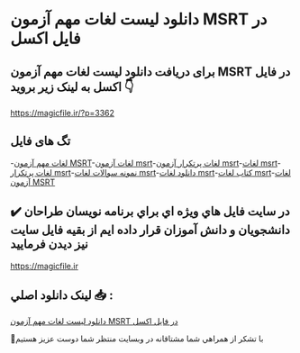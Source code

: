 # دانلود لیست لغات مهم آزمون MSRT در فایل اکسل

## برای دریافت دانلود لیست لغات مهم آزمون MSRT در فایل اکسل به لینک زیر بروید 👇

https://magicfile.ir/?p=3362

## تگ های فایل

-[لغات مهم آزمون MSRT](https://magicfile.ir/product/%d9%84%db%8c%d8%b3%d8%aa%d9%84%d8%ba%d8%a7%d8%aa-%d9%85%d9%87%d9%85-%d8%a2%d8%b2%d9%85%d9%88%d9%86-msrt-%d8%af%d8%b1-%d9%81%d8%a7%db%8c%d9%84-%d8%a7%da%a9%d8%b3%d9%84/)-[لغات آزمون msrt](https://magicfile.ir/product/%d9%84%db%8c%d8%b3%d8%aa%d9%84%d8%ba%d8%a7%d8%aa-%d9%85%d9%87%d9%85-%d8%a2%d8%b2%d9%85%d9%88%d9%86-msrt-%d8%af%d8%b1-%d9%81%d8%a7%db%8c%d9%84-%d8%a7%da%a9%d8%b3%d9%84/)-[لغات پرتکرار آزمون msrt](https://magicfile.ir/product/%d9%84%db%8c%d8%b3%d8%aa%d9%84%d8%ba%d8%a7%d8%aa-%d9%85%d9%87%d9%85-%d8%a2%d8%b2%d9%85%d9%88%d9%86-msrt-%d8%af%d8%b1-%d9%81%d8%a7%db%8c%d9%84-%d8%a7%da%a9%d8%b3%d9%84/)-[لغات msrt](https://magicfile.ir/product/%d9%84%db%8c%d8%b3%d8%aa%d9%84%d8%ba%d8%a7%d8%aa-%d9%85%d9%87%d9%85-%d8%a2%d8%b2%d9%85%d9%88%d9%86-msrt-%d8%af%d8%b1-%d9%81%d8%a7%db%8c%d9%84-%d8%a7%da%a9%d8%b3%d9%84/)-[لغات پرتکرار msrt](https://magicfile.ir/product/%d9%84%db%8c%d8%b3%d8%aa%d9%84%d8%ba%d8%a7%d8%aa-%d9%85%d9%87%d9%85-%d8%a2%d8%b2%d9%85%d9%88%d9%86-msrt-%d8%af%d8%b1-%d9%81%d8%a7%db%8c%d9%84-%d8%a7%da%a9%d8%b3%d9%84/)-[نمونه سوالات لغات msrt](https://magicfile.ir/product/%d9%84%db%8c%d8%b3%d8%aa%d9%84%d8%ba%d8%a7%d8%aa-%d9%85%d9%87%d9%85-%d8%a2%d8%b2%d9%85%d9%88%d9%86-msrt-%d8%af%d8%b1-%d9%81%d8%a7%db%8c%d9%84-%d8%a7%da%a9%d8%b3%d9%84/)-[دانلود لغات msrt](https://magicfile.ir/product/%d9%84%db%8c%d8%b3%d8%aa%d9%84%d8%ba%d8%a7%d8%aa-%d9%85%d9%87%d9%85-%d8%a2%d8%b2%d9%85%d9%88%d9%86-msrt-%d8%af%d8%b1-%d9%81%d8%a7%db%8c%d9%84-%d8%a7%da%a9%d8%b3%d9%84/)-[کتاب لغات msrt](https://magicfile.ir/product/%d9%84%db%8c%d8%b3%d8%aa%d9%84%d8%ba%d8%a7%d8%aa-%d9%85%d9%87%d9%85-%d8%a2%d8%b2%d9%85%d9%88%d9%86-msrt-%d8%af%d8%b1-%d9%81%d8%a7%db%8c%d9%84-%d8%a7%da%a9%d8%b3%d9%84/)-[لغات آزمون MSRT](https://magicfile.ir/product/%d9%84%db%8c%d8%b3%d8%aa%d9%84%d8%ba%d8%a7%d8%aa-%d9%85%d9%87%d9%85-%d8%a2%d8%b2%d9%85%d9%88%d9%86-msrt-%d8%af%d8%b1-%d9%81%d8%a7%db%8c%d9%84-%d8%a7%da%a9%d8%b3%d9%84/)

## ✔️ در سايت فايل هاي ويژه اي براي برنامه نويسان طراحان دانشجويان و دانش آموزان قرار داده ايم از بقيه فايل سايت نيز ديدن فرماييد

https://magicfile.ir


## لينک دانلود اصلي 📥 :

[دانلود لیست لغات مهم آزمون MSRT در فایل اکسل](https://magicfile.ir/product/%d9%84%db%8c%d8%b3%d8%aa%d9%84%d8%ba%d8%a7%d8%aa-%d9%85%d9%87%d9%85-%d8%a2%d8%b2%d9%85%d9%88%d9%86-msrt-%d8%af%d8%b1-%d9%81%d8%a7%db%8c%d9%84-%d8%a7%da%a9%d8%b3%d9%84/) 


🙏با تشکر از همراهي شما مشتاقانه در وبسایت منتظر شما دوست عزیز هستیم

